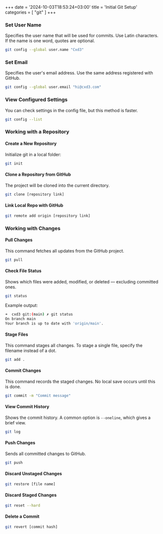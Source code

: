 
+++
date = '2024-10-03T18:53:24+03:00'
title = 'Initial Git Setup'
categories = [ "git" ]
+++

### Set User Name

Specifies the user name that will be used for commits. Use Latin characters. If the name is one word, quotes are optional.

```bash
git config --global user.name "Cxd3"
```

### Set Email

Specifies the user's email address. Use the same address registered with GitHub.

```bash
git config --global user.email "hi@cxd3.com"
```

### View Configured Settings

You can check settings in the config file, but this method is faster.

```bash
git config --list
```

### Working with a Repository

#### Create a New Repository

Initialize git in a local folder:

```bash
git init
```

#### Clone a Repository from GitHub

The project will be cloned into the current directory.

```bash
git clone [repository link]
```

#### Link Local Repo with GitHub

```bash
git remote add origin [repository link]
```

### Working with Changes

#### Pull Changes

This command fetches all updates from the GitHub project.

```bash
git pull
```

#### Check File Status

Shows which files were added, modified, or deleted — excluding committed ones.

```bash
git status
```

Example output:

```bash
➜  cxd3 git:(main) ✗ git status
On branch main
Your branch is up to date with 'origin/main'.
```

#### Stage Files

This command stages all changes. To stage a single file, specify the filename instead of a dot.

```bash
git add .
```

#### Commit Changes

This command records the staged changes. No local save occurs until this is done.

```bash
git commit -m "Commit message"
```

#### View Commit History

Shows the commit history. A common option is `--oneline`, which gives a brief view.

```bash
git log
```

#### Push Changes

Sends all committed changes to GitHub.

```bash
git push
```

#### Discard Unstaged Changes

```bash
git restore [file name]
```

#### Discard Staged Changes

```bash
git reset --hard
```

#### Delete a Commit

```bash
git revert [commit hash]
```
